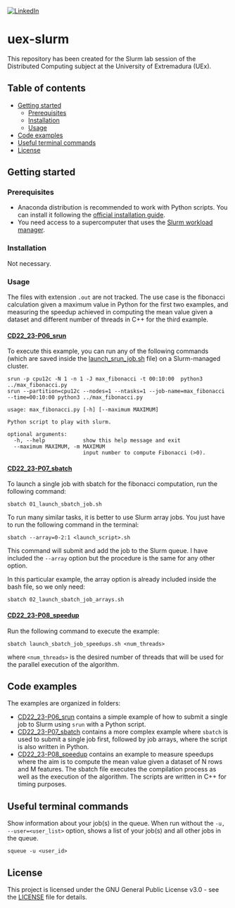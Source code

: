 <!-- PROJECT SHIELDS -->
<!--
*** I'm using markdown "reference style" links for readability.
*** Reference links are enclosed in brackets [ ] instead of parentheses ( ).
*** See the bottom of this document for the declaration of the reference variables
*** for contributors-url, forks-url, etc. This is an optional, concise syntax you may use.
*** https://www.markdownguide.org/basic-syntax/#reference-style-links
-->
[![LinkedIn][linkedin-shield]][linkedin-url]

# uex-slurm
This repository has been created for the Slurm lab session of the Distributed Computing subject at the University of Extremadura (UEx).

## Table of contents
* [Getting started](#getting-started)
  * [Prerequisites](#prerequisites)
  * [Installation](#installation)
  * [Usage](#usage)
* [Code examples](#code-examples)
* [Useful terminal commands](#useful-terminal-commands)
* [License](#license)

## Getting started

### Prerequisites
* Anaconda distribution is recommended to work with Python scripts. You can install it following the [official installation guide][anaconda].
* You need access to a supercomputer that uses the [Slurm workload manager][slurm].

### Installation
Not necessary.

### Usage

The files with extension `.out` are not tracked. The use case is the fibonacci calculation given a maximum value in Python for the first two examples, and measuring the speedup achieved in computing the mean value given a dataset and different number of threads in C++ for the third example.

#### [CD22_23-P06_srun](CD22_23-P06_srun)

To execute this example, you can run any of the following commands (which are saved inside the [launch_srun_job.sh](CD22_23-P06_srun/launch_srun_job.sh) file) on a Slurm-managed cluster.

```
srun -p cpu12c -N 1 -n 1 -J max_fibonacci -t 00:10:00  python3 ../max_fibonacci.py
srun --partition=cpu12c --nodes=1 --ntasks=1 --job-name=max_fibonacci --time=00:10:00 python3 ../max_fibonacci.py
```

```
usage: max_fibonacci.py [-h] [--maximum MAXIMUM]

Python script to play with slurm.

optional arguments:
  -h, --help            show this help message and exit
  --maximum MAXIMUM, -m MAXIMUM
                        input number to compute Fibonacci (>0).
```

#### [CD22_23-P07_sbatch](CD22_23-P07_sbatch)

To launch a single job with sbatch for the fibonacci computation, run the following command:
```
sbatch 01_launch_sbatch_job.sh
```

To run many similar tasks, it is better to use Slurm array jobs. You just have to run the following command in the terminal:
```
sbatch --array=0-2:1 <launch_script>.sh
```
This command will submit and add the job to the Slurm queue. I have included the `--array` option but the procedure is the same for any other option.

In this particular example, the array option is already included inside the bash file, so we only need:
```
sbatch 02_launch_sbatch_job_arrays.sh
```

#### [CD22_23-P08_speedup](CD22_23-P08_speedup)

Run the following command to execute the example:
```
sbatch launch_sbatch_job_speedups.sh <num_threads>
```
where `<num_threads>` is the desired number of threads that will be used for the parallel execution of the algorithm.

## Code examples
The examples are organized in folders:
* [CD22_23-P06_srun](CD22_23-P06_srun) contains a simple example of how to submit a single job to Slurm using `srun` with a Python script. 
* [CD22_23-P07_sbatch](CD22_23-P07_sbatch) contains a more complex example where `sbatch` is used to submit a single job first, followed by job arrays, where the script is also written in Python.
* [CD22_23-P08_speedup](CD22_23-P08_speedup) contains an example to measure speedups where the aim is to compute the mean value given a dataset of N rows and M features. The sbatch file executes the compilation process as well as the execution of the algorithm. The scripts are written in C++ for timing purposes.

## Useful terminal commands
Show information about your job(s) in the queue. When run without the `-u, --user=<user_list>` option, shows a list of your job(s) and all other jobs in the queue.
```
squeue -u <user_id>
```

## License
This project is licensed under the GNU General Public License v3.0 - see the [LICENSE](LICENSE) file for details.

<!-- MARKDOWN LINKS & IMAGES -->
<!-- https://www.markdownguide.org/basic-syntax/#reference-style-links -->
[linkedin-shield]: https://img.shields.io/badge/LinkedIn-0077B5?style=for-the-badge&logo=linkedin&logoColor=white
[linkedin-url]: https://linkedin.com/in/sfandres
[slurm]: https://slurm.schedmd.com/documentation.html
[anaconda]: https://docs.anaconda.com/anaconda/install/linux/

